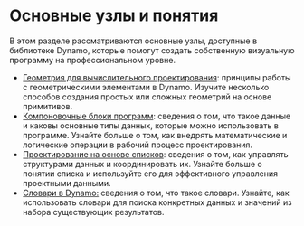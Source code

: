 # Основные узлы и понятия

В этом разделе рассматриваются основные узлы, доступные в библиотеке Dynamo, которые помогут создать собственную визуальную программу на профессиональном уровне.

* [Геометрия для вычислительного проектирования](5-2\_geometry-for-computational-design/): принципы работы с геометрическими элементами в Dynamo. Изучите несколько способов создания простых или сложных геометрий на основе примитивов.
* [Компоновочные блоки программ](5-3\_the-building-blocks-of-programs/): сведения о том, что такое данные и каковы основные типы данных, которые можно использовать в программе. Узнайте больше о том, как внедрять математические и логические операции в рабочий процесс проектирования.
* [Проектирование на основе списков](5-4\_designing-with-lists/): сведения о том, как управлять структурами данных и координировать их. Узнайте больше о понятии списка и используйте его для эффективного управления проектными данными.
* [Словари в Dynamo:](5-5\_dictionaries-in-dynamo/) сведения о том, что такое словари. Узнайте, как использовать словари для поиска конкретных данных и значений из набора существующих результатов.
